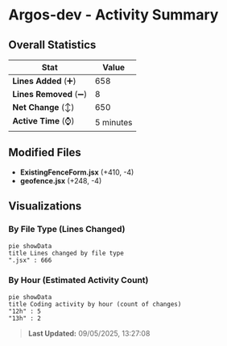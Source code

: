 # Argos-dev - Activity Summary 

## Overall Statistics

| Stat                   | Value                                                             |
| ---------------------- | ----------------------------------------------------------------- |
| **Lines Added** (➕)   | 658                                          |
| **Lines Removed** (➖) | 8                                        |
| **Net Change** (↕)    | 650                |
| **Active Time** (⌚)   | 5 minutes |


## Modified Files
- **ExistingFenceForm.jsx** (+410, -4)
- **geofence.jsx** (+248, -4)

## Visualizations

### By File Type (Lines Changed)

```mermaid
pie showData
title Lines changed by file type
".jsx" : 666
```

### By Hour (Estimated Activity Count)

```mermaid
pie showData
title Coding activity by hour (count of changes)
"12h" : 5
"13h" : 2
```


> **Last Updated:** 09/05/2025, 13:27:08
